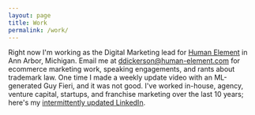 ```yaml
---
layout: page
title: Work
permalink: /work/
---
```


Right now I'm working as the Digital Marketing lead for [Human Element](https://www.human-element.com/) in Ann Arbor, Michigan. Email me at ddickerson@human-element.com for ecommerce marketing work, speaking engagements, and rants about trademark law. One time I made a weekly update video with an ML-generated Guy Fieri, and it was not good. I've worked in-house, agency, venture capital, startups, and franchise marketing over the last 10 years; here's my [intermittently updated LinkedIn](https://www.linkedin.com/in/danecd/).

